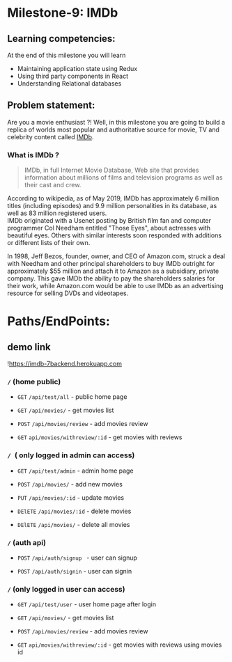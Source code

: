 # Milestone-9: IMDb

## Learning competencies:

At the end of this milestone you will learn

- Maintaining application state using Redux
- Using third party components in React
- Understanding Relational databases

## Problem statement:

Are you a movie enthusiast ?! Well, in this milestone you are going to build a replica of worlds most popular and authoritative source for movie, TV and celebrity content called [IMDb](https://www.imdb.com/).

### What is IMDb ?

> IMDb, in full Internet Movie Database, Web site that provides information about millions of films and television programs as well as their cast and crew.

According to wikipedia, as of May 2019, IMDb has approximately 6 million titles (including episodes) and 9.9 million personalities in its database, as well as 83 million registered users.  
IMDb originated with a Usenet posting by British film fan and computer programmer Col Needham entitled "Those Eyes", about actresses with beautiful eyes. Others with similar interests soon responded with additions or different lists of their own.

In 1998, Jeff Bezos, founder, owner, and CEO of Amazon.com, struck a deal with Needham and other principal shareholders to buy IMDb outright for approximately \$55 million and attach it to Amazon as a subsidiary, private company. This gave IMDb the ability to pay the shareholders salaries for their work, while Amazon.com would be able to use IMDb as an advertising resource for selling DVDs and videotapes.

# Paths/EndPoints:

## demo link

!https://imdb-7backend.herokuapp.com

### ``/`` (home public)

- ``GET``  ``/api/test/all`` -  public home page

- ``GET``  ``/api/movies/`` - get movies list

- ``POST``  ``/api/movies/review`` - add  movies review

- ``GET``  ``api/movies/withreview/:id`` - get movies with reviews


### ``/ ``( only logged in admin can access)

- ``GET`` ``/api/test/admin`` - admin home page

- ``POST``  ``/api/movies/`` - add new movies 

- ``PUT``  ``/api/movies/:id`` - update movies 

- ``DElETE``  ``/api/movies/:id`` - delete  movies 

- ``DElETE``  ``/api/movies/`` - delete  all movies 

### ``/`` (auth api)

- ``POST`` ``/api/auth/signup `` - user can signup

- ``POST`` ``/api/auth/signin`` - user can signin 


###  ``/`` (only logged in user can access)

- ``GET``  ``/api/test/user`` - user home page after login

- ``GET``  ``/api/movies/`` - get movies list

- ``POST``  ``/api/movies/review`` - add  movies review

- ``GET``  ``api/movies/withreview/:id`` - get movies  with reviews using movies id






